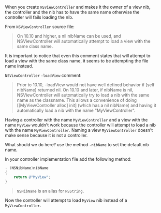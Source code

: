 When you create `NSViewController` and makes it the owner of a view nib, the controller and the nib has to have the same name otherwise the controller will fails loading the nib.

From `NSViewController` source file:

> On 10.10 and higher, a nil nibName can be used, and NSViewController will automatically attempt to load a view with the same class name.

It is important to notice that even this comment states that will attempt to load a view with the same class name, it seems to be attempting the file name instead.

`NSViewController` `-loadView` comment:

> Prior to 10.10, -loadView would not have well defined behavior if [self nibName] returned nil. On 10.10 and later, if nibName is nil, NSViewController will automatically try to load a nib with the same name as the classname. This allows a convenience of doing [[MyViewController alloc] init] (which has a nil nibName) and having it automatically load a nib with the name "MyViewController".

Having a controller with the name `MyViewController` and a view with the name `MyView` wouldn't work because the controller will attempt to load a nib with the name `MyViewController`. Naming a view `MyViewController` doesn't make sense because it is not a controller.

What should we do here? use the method `-nibName` to set the default nib name.

In your controller implementation file add the following method:

```objective-c
- (NSNibName)nibName
{
    return @"MyView";
}
```

> `NSNibName` is an alias for `NSString`.

Now the controller will attempt to load `MyView` nib instead of a `MyViewController`.
